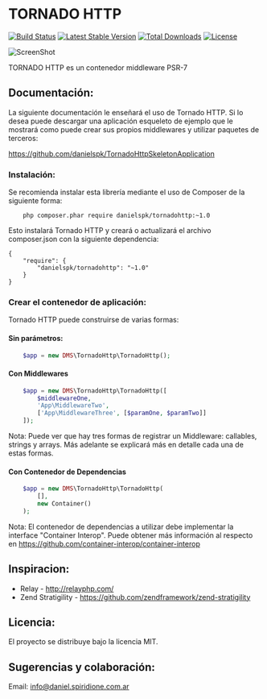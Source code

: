 TORNADO HTTP
============

[![Build Status](https://travis-ci.org/danielspk/TornadoHttp.svg)](https://travis-ci.org/danielspk/TornadoHttp)
[![Latest Stable Version](https://poser.pugx.org/danielspk/TornadoHttp/v/stable.svg)](https://packagist.org/packages/danielspk/TornadoHttp)
[![Total Downloads](https://poser.pugx.org/danielspk/TornadoHttp/downloads.svg)](https://packagist.org/packages/danielspk/TornadoHttp)
[![License](https://poser.pugx.org/danielspk/TornadoHttp/license.svg)](https://packagist.org/packages/danielspk/TornadoHttp)

![ScreenShot](http://daniel-spiridione.com.ar/images/proyectos/tornado-php.png)

TORNADO HTTP es un contenedor middleware PSR-7

## Documentación:

La siguiente documentación le enseñará el uso de Tornado HTTP. Si lo desea puede descargar una aplicación esqueleto de 
ejemplo que le mostrará como puede crear sus propios middlewares y utilizar paquetes de terceros:

https://github.com/danielspk/TornadoHttpSkeletonApplication

### Instalación:

Se recomienda instalar esta librería mediante el uso de Composer de la siguiente forma:

```
    php composer.phar require danielspk/tornadohttp:~1.0
```

Esto instalará Tornado HTTP y creará o actualizará el archivo composer.json con la siguiente dependencia:

```
{
    "require": {
        "danielspk/tornadohttp": "~1.0"
    }
}
```

### Crear el contenedor de aplicación:

Tornado HTTP puede construirse de varias formas:

#### Sin parámetros:

```php
    $app = new DMS\TornadoHttp\TornadoHttp();
```

#### Con Middlewares

```php
    $app = new DMS\TornadoHttp\TornadoHttp([
        $middlewareOne,
        'App\MiddlewareTwo',
        ['App\MiddlewareThree', [$paramOne, $paramTwo]]
    ]);
```

Nota: Puede ver que hay tres formas de registrar un Middleware: callables, strings y arrays. Más adelante se explicará 
más en detalle cada una de estas formas.

#### Con Contenedor de Dependencias

```php
    $app = new DMS\TornadoHttp\TornadoHttp(
        [],
        new Container()
    );
```

Nota: El contenedor de dependencias a utilizar debe implementar la interface "Container Interop". Puede obtener más 
información al respecto en https://github.com/container-interop/container-interop

## Inspiracion:

- Relay - http://relayphp.com/
- Zend Stratigility - https://github.com/zendframework/zend-stratigility

## Licencia:

El proyecto se distribuye bajo la licencia MIT.

## Sugerencias y colaboración:

Email: info@daniel.spiridione.com.ar
